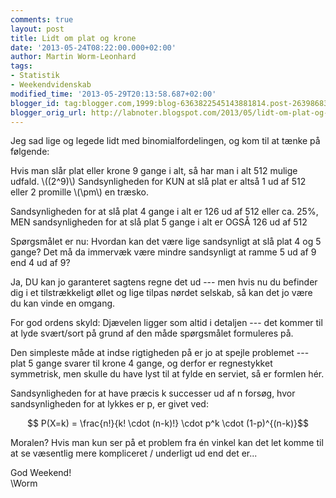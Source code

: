 ```yaml
---
comments: true
layout: post
title: Lidt om plat og krone
date: '2013-05-24T08:22:00.000+02:00'
author: Martin Worm-Leonhard
tags:
- Statistik
- Weekendvidenskab
modified_time: '2013-05-29T20:13:58.687+02:00'
blogger_id: tag:blogger.com,1999:blog-6363822545143881814.post-2639868357949694848
blogger_orig_url: http://labnoter.blogspot.com/2013/05/lidt-om-plat-og-krone.html
---
```


Jeg sad lige og legede lidt med binomialfordelingen, og kom til at tænke
på følgende:

Hvis man slår plat eller krone 9 gange i alt, så har man i alt 512
mulige udfald. \\((2^9)\\)
Sandsynligheden for KUN at slå plat er altså 1 ud af 512 eller 2
promille \\(\pm\\) en træsko.

Sandsynligheden for at slå plat 4 gange i alt er 126 ud af 512 eller ca.
25%, MEN sandsynligheden for at slå plat 5 gange i alt er OGSÅ 126 ud af 512

Spørgsmålet er nu: Hvordan kan det være lige sandsynligt at slå plat 4
og 5 gange? Det må da immervæk være mindre sandsynligt at ramme 5 ud af
9 end 4 ud af 9?

Ja, DU kan jo garanteret sagtens regne det ud --- men hvis nu du befinder
dig i et tilstrækkeligt øllet og lige tilpas nørdet selskab, så kan det
jo være du kan vinde en omgang.

For god ordens skyld: Djævelen ligger som altid i detaljen --- det kommer
til at lyde svært/sort på grund af den måde spørgsmålet formuleres på.

Den simpleste måde at indse rigtigheden på er jo at spejle problemet ---
plat 5 gange svarer til krone 4 gange, og derfor er regnestykket
symmetrisk, men skulle du have lyst til at fylde en serviet, så er
formlen hér. 

Sandsynligheden for at have præcis k successer ud af n
forsøg, hvor sandsynligheden for at lykkes er p, er givet ved:


$$ P(X=k) = \frac{n!}{k! \cdot (n-k)!} \cdot p^k \cdot
(1-p)^{(n-k)}$$

Moralen? Hvis man kun ser på et problem fra én vinkel kan det let komme
til at se væsentlig mere kompliceret / underligt ud end det er...

God Weekend!  
\Worm
